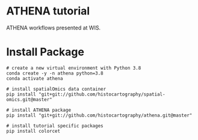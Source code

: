 # ATHENA tutorial
ATHENA workflows presented at WIS.

# Install Package
```{bash}
# create a new virtual environment with Python 3.8
conda create -y -n athena python=3.8
conda activate athena

# install spatialOmics data container
pip install "git+git://github.com/histocartography/spatial-omics.git@master"

# install ATHENA package
pip install "git+git://github.com/histocartography/athena.git@master"

# install tutorial specific packages
pip install colorcet

```
